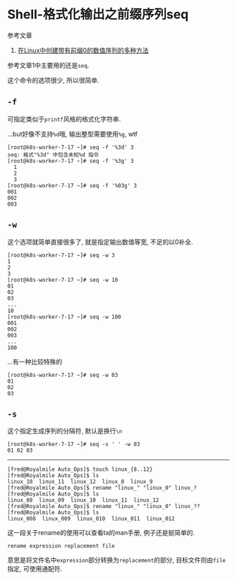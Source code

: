 # Shell-格式化输出之前缀序列seq

参考文章

1. [在Linux中创建带有前缀0的数值序列的多种方法](https://blog.51cto.com/liusibo/1557850)

参考文章1中主要用的还是`seq`.

这个命令的选项很少, 所以很简单.

## `-f`

可指定类似于`printf`风格的格式化字符串.

...but好像不支持`%d`哦, 输出整型需要使用`%g`, wtf

```console
[root@k8s-worker-7-17 ~]# seq -f '%3d' 3
seq: 格式"%3d" 中包含未知%d 指令
[root@k8s-worker-7-17 ~]# seq -f '%3g' 3
  1
  2
  3
[root@k8s-worker-7-17 ~]# seq -f '%03g' 3
001
002
003
```

## `-w`

这个选项就简单直接很多了, 就是指定输出数值等宽, 不足的以0补全.

```
[root@k8s-worker-7-17 ~]# seq -w 3
1
2
3
[root@k8s-worker-7-17 ~]# seq -w 10
01
02
03
...
10
[root@k8s-worker-7-17 ~]# seq -w 100
001
002
003
...
100
```

...有一种比较特殊的

```
[root@k8s-worker-7-17 ~]# seq -w 03
01
02
03
```

## `-s`

这个指定生成序列的分隔符, 默认是换行`\n`

```
[root@k8s-worker-7-17 ~]# seq -s ' ' -w 03
01 02 03
```

------

```
[fred@Royalmile Auto_Ops]$ touch linux_{8..12}
[fred@Royalmile Auto_Ops]$ ls
linux_10  linux_11  linux_12  linux_8  linux_9
[fred@Royalmile Auto_Ops]$ rename "linux_" "linux_0" linux_?
[fred@Royalmile Auto_Ops]$ ls
linux_08  linux_09  linux_10  linux_11  linux_12
[fred@Royalmile Auto_Ops]$ rename "linux_" "linux_0" linux_??
[fred@Royalmile Auto_Ops]$ ls
linux_008  linux_009  linux_010  linux_011  linux_012
```

这一段关于rename的使用可以查看ta的man手册, 例子还是挺简单的.

`rename expression replacement file`

意思是将文件名中`expression`部分转换为`replacement`的部分, 目标文件则由`file`指定, 可使用通配符.
